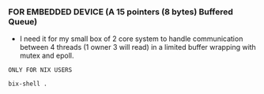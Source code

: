 ### FOR EMBEDDED DEVICE (A 15 pointers (8 bytes) Buffered Queue)

* I need it for my small box of 2 core system to handle communication between 4 threads (1 owner 3 will read) in a limited buffer wrapping with mutex and epoll.

```
ONLY FOR NIX USERS

bix-shell .

```
